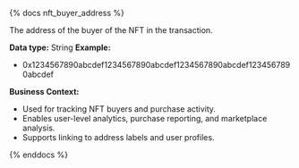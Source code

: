 {% docs nft_buyer_address %}

The address of the buyer of the NFT in the transaction.

**Data type:** String
**Example:**
- 0x1234567890abcdef1234567890abcdef1234567890abcdef1234567890abcdef

**Business Context:**
- Used for tracking NFT buyers and purchase activity.
- Enables user-level analytics, purchase reporting, and marketplace analysis.
- Supports linking to address labels and user profiles.

{% enddocs %}